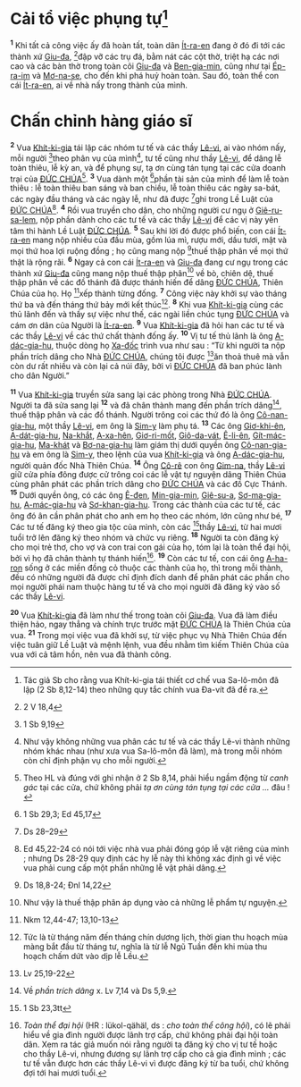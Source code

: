 # Cải tổ việc phụng tự[^1-14c16ff9-43c8-4cc4-a469-d08b41ae4207]
<sup><b>1</b></sup> Khi tất cả công việc ấy đã hoàn tất, toàn dân [Ít-ra-en]() đang ở đó đi tới các thành xứ [Giu-đa](), [^1@-14c16ff9-43c8-4cc4-a469-d08b41ae4207]đập vỡ các trụ đá, bằm nát các cột thờ, triệt hạ các nơi cao và các bàn thờ trong toàn cõi [Giu-đa]() và [Ben-gia-min](), cũng như tại [Ép-ra-im]() và [Mơ-na-se](), cho đến khi phá huỷ hoàn toàn. Sau đó, toàn thể con cái [Ít-ra-en](), ai về nhà nấy trong thành của mình.

# Chấn chỉnh hàng giáo sĩ
<sup><b>2</b></sup> Vua [Khít-ki-gia]() tái lập các nhóm tư tế và các thầy [Lê-vi](), ai vào nhóm nấy, mỗi người [^2@-14c16ff9-43c8-4cc4-a469-d08b41ae4207]theo phân vụ của mình[^2-14c16ff9-43c8-4cc4-a469-d08b41ae4207], tư tế cũng như thầy [Lê-vi](), để dâng lễ toàn thiêu, lễ kỳ an, và để phụng sự, tạ ơn cùng tán tụng tại các cửa doanh trại của [ĐỨC CHÚA]()[^3-14c16ff9-43c8-4cc4-a469-d08b41ae4207]. <sup><b>3</b></sup> Vua dành một [^3@-14c16ff9-43c8-4cc4-a469-d08b41ae4207]phần tài sản của mình để làm lễ toàn thiêu : lễ toàn thiêu ban sáng và ban chiều, lễ toàn thiêu các ngày sa-bát, các ngày đầu tháng và các ngày lễ, như đã được [^4@-14c16ff9-43c8-4cc4-a469-d08b41ae4207]ghi trong Lề Luật của [ĐỨC CHÚA]()[^4-14c16ff9-43c8-4cc4-a469-d08b41ae4207]. <sup><b>4</b></sup> Rồi vua truyền cho dân, cho những người cư ngụ ở [Giê-ru-sa-lem](), nộp phần dành cho các tư tế và các thầy [Lê-vi]() để các vị này yên tâm thi hành Lề Luật [ĐỨC CHÚA](). <sup><b>5</b></sup> Sau khi lời đó được phổ biến, con cái [Ít-ra-en]() mang nộp nhiều của đầu mùa, gồm lúa mì, rượu mới, dầu tươi, mật và mọi thứ hoa lợi ruộng đồng ; họ cũng mang nộp [^5@-14c16ff9-43c8-4cc4-a469-d08b41ae4207]thuế thập phân về mọi thứ thật là rộng rãi. <sup><b>6</b></sup> Ngay cả con cái [Ít-ra-en]() và [Giu-đa]() đang cư ngụ trong các thành xứ [Giu-đa]() cũng mang nộp thuế thập phân[^5-14c16ff9-43c8-4cc4-a469-d08b41ae4207] về bò, chiên dê, thuế thập phân về các đồ thánh đã được thánh hiến để dâng [ĐỨC CHÚA](), Thiên Chúa của họ. Họ [^6@-14c16ff9-43c8-4cc4-a469-d08b41ae4207]xếp thành từng đống. <sup><b>7</b></sup> Công việc này khởi sự vào tháng thứ ba và đến tháng thứ bảy mới kết thúc[^6-14c16ff9-43c8-4cc4-a469-d08b41ae4207]. <sup><b>8</b></sup> Khi vua [Khít-ki-gia]() cùng các thủ lãnh đến và thấy sự việc như thế, các ngài liền chúc tụng [ĐỨC CHÚA]() và cám ơn dân của Người là [Ít-ra-en](). <sup><b>9</b></sup> Vua [Khít-ki-gia]() đã hỏi han các tư tế và các thầy [Lê-vi]() về các thứ chất thành đống ấy. <sup><b>10</b></sup> Vị tư tế thủ lãnh là ông [A-dác-gia-hu](), thuộc dòng họ [Xa-đốc]() trình vua như sau : “Từ khi người ta nộp phần trích dâng cho Nhà [ĐỨC CHÚA](), chúng tôi được [^7@-14c16ff9-43c8-4cc4-a469-d08b41ae4207]ăn thoả thuê mà vẫn còn dư rất nhiều và còn lại cả núi đây, bởi vì [ĐỨC CHÚA]() đã ban phúc lành cho dân Người.”

<sup><b>11</b></sup> Vua [Khít-ki-gia]() truyền sửa sang lại các phòng trong Nhà [ĐỨC CHÚA](). Người ta đã sửa sang lại <sup><b>12</b></sup> và đã chân thành mang đến phần trích dâng[^7-14c16ff9-43c8-4cc4-a469-d08b41ae4207], thuế thập phân và các đồ thánh. Người trông coi các thứ đó là ông [Cô-nan-gia-hu](), một thầy [Lê-vi](), em ông là [Sim-y]() làm phụ tá. <sup><b>13</b></sup> Các ông [Giơ-khi-ên](), [A-dát-gia-hu](), [Na-khắt](), [A-xa-hên](), [Giơ-ri-mốt](), [Giô-da-vát](), [Ê-li-ên](), [Gít-mác-gia-hu](), [Ma-khát]() và [Bơ-na-gia-hu]() làm giám thị dưới quyền ông [Cô-nan-gia-hu]() và em ông là [Sim-y](), theo lệnh của vua [Khít-ki-gia]() và ông [A-dác-gia-hu](), người quản đốc Nhà Thiên Chúa. <sup><b>14</b></sup> Ông [Cô-rê]() con ông [Gim-na](), thầy [Lê-vi]() giữ cửa phía đông được cử trông coi các lễ vật tự nguyện dâng Thiên Chúa cùng phân phát các phần trích dâng cho [ĐỨC CHÚA]() và các đồ Cực Thánh. <sup><b>15</b></sup> Dưới quyền ông, có các ông [Ê-đen](), [Min-gia-min](), [Giê-su-a](), [Sơ-ma-gia-hu](), [A-mác-gia-hu]() và [Sơ-khan-gia-hu](). Trong các thành của các tư tế, các ông đó ân cần phân phát cho anh em họ theo các nhóm, lớn cũng như bé, <sup><b>17</b></sup> Các tư tế đăng ký theo gia tộc của mình, còn các [^8@-14c16ff9-43c8-4cc4-a469-d08b41ae4207]thầy [Lê-vi](), từ hai mươi tuổi trở lên đăng ký theo nhóm và chức vụ riêng. <sup><b>18</b></sup> Người ta còn đăng ký cho mọi trẻ thơ, cho vợ và con trai con gái của họ, tóm lại là toàn thể đại hội, bởi vì họ đã chân thành tự thánh hiến[^9-14c16ff9-43c8-4cc4-a469-d08b41ae4207]. <sup><b>19</b></sup> Còn các tư tế, con cái ông [A-ha-ron]() sống ở các miền đồng cỏ thuộc các thành của họ, thì trong mỗi thành, đều có những người đã được chỉ định đích danh để phân phát các phần cho mọi người phái nam thuộc hàng tư tế và cho mọi người đã đăng ký vào số các thầy [Lê-vi]().

<sup><b>20</b></sup> Vua [Khít-ki-gia]() đã làm như thế trong toàn cõi [Giu-đa](). Vua đã làm điều thiện hảo, ngay thẳng và chính trực trước mặt [ĐỨC CHÚA]() là Thiên Chúa của vua. <sup><b>21</b></sup> Trong mọi việc vua đã khởi sự, từ việc phục vụ Nhà Thiên Chúa đến việc tuân giữ Lề Luật và mệnh lệnh, vua đều nhằm tìm kiếm Thiên Chúa của vua với cả tâm hồn, nên vua đã thành công.

[^1-14c16ff9-43c8-4cc4-a469-d08b41ae4207]: Tác giả Sb cho rằng vua Khít-ki-gia tái thiết cơ chế vua Sa-lô-môn đã lập (2 Sb 8,12-14) theo những quy tắc chính vua Đa-vít đã đề ra.
[^2-14c16ff9-43c8-4cc4-a469-d08b41ae4207]: Như vậy không những vua phân các tư tế và các thầy Lê-vi thành những nhóm khác nhau (như xưa vua Sa-lô-môn đã làm), mà trong mỗi nhóm còn chỉ định phận vụ cho mỗi người.
[^3-14c16ff9-43c8-4cc4-a469-d08b41ae4207]: Theo HL và đúng với ghi nhận ở 2 Sb 8,14, phải hiểu ngầm động từ *canh gác* tại các cửa, chứ không phải *tạ ơn cùng tán tụng tại các cửa ...* đâu !
[^4-14c16ff9-43c8-4cc4-a469-d08b41ae4207]: Ed 45,22-24 có nói tới việc nhà vua phải đóng góp lễ vật riêng của mình ; nhưng Ds 28-29 quy định các hy lễ này thì không xác định gì về việc vua phải cung cấp một phần những lễ vật phải dâng.
[^5-14c16ff9-43c8-4cc4-a469-d08b41ae4207]: Như vậy là thuế thập phân áp dụng vào cả những lễ phẩm tự nguyện.
[^6-14c16ff9-43c8-4cc4-a469-d08b41ae4207]: Tức là từ tháng năm đến tháng chín dương lịch, thời gian thu hoạch mùa màng bắt đầu từ tháng tư, nghĩa là từ lễ Ngũ Tuần đến khi mùa thu hoạch chấm dứt vào dịp lễ Lều.
[^7-14c16ff9-43c8-4cc4-a469-d08b41ae4207]: Về *phần trích dâng* x. Lv 7,14 và Ds 5,9.
[^9-14c16ff9-43c8-4cc4-a469-d08b41ae4207]: *Toàn thể đại hội* (HR : lükol-qähäl, ds : *cho toàn thể công hội*), có lẽ phải hiểu về gia đình người được lãnh trợ cấp, chứ không phải đại hội toàn dân. Xem ra tác giả muốn nói rằng người ta đăng ký cho vị tư tế hoặc cho thầy Lê-vi, nhưng đương sự lãnh trợ cấp cho cả gia đình mình ; các tư tế vẫn được hơn các thầy Lê-vi vì được đăng ký từ ba tuổi, chứ không đợi tới hai mươi tuổi.
[^1@-14c16ff9-43c8-4cc4-a469-d08b41ae4207]: 2 V 18,4
[^2@-14c16ff9-43c8-4cc4-a469-d08b41ae4207]: 1 Sb 9,19
[^3@-14c16ff9-43c8-4cc4-a469-d08b41ae4207]: 1 Sb 29,3; Ed 45,17
[^4@-14c16ff9-43c8-4cc4-a469-d08b41ae4207]: Ds 28–29
[^5@-14c16ff9-43c8-4cc4-a469-d08b41ae4207]: Ds 18,8-24; Đnl 14,22
[^6@-14c16ff9-43c8-4cc4-a469-d08b41ae4207]: Nkm 12,44-47; 13,10-13
[^7@-14c16ff9-43c8-4cc4-a469-d08b41ae4207]: Lv 25,19-22
[^8@-14c16ff9-43c8-4cc4-a469-d08b41ae4207]: 1 Sb 23,3tt